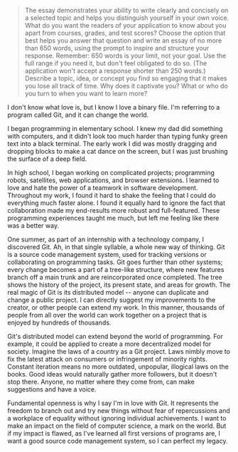 > The essay demonstrates your ability to write clearly and concisely on a selected topic and helps you distinguish yourself in your own voice.
  What do you want the readers of your application to know about you apart from courses, grades, and test scores?
  Choose the option that best helps you answer that question and write an essay of no more than 650 words, using the prompt to inspire and structure your response.
  Remember: 650 words is your limit, not your goal. Use the full range if you need it, but don't feel obligated to do so.
  (The application won't accept a response shorter than 250 words.)
  Describe a topic, idea, or concept you find so engaging that it makes you lose all track of time. Why does it captivate you? What or who do you turn to when you want to learn more?
  
I don't know what love is, but I know I love a binary file. I'm referring to a program called Git, and it can change the world.

I began programming in elementary school. I knew my dad did something with computers, and it didn't look too much harder than typing funky green text into a black terminal. The early work I did was mostly dragging and dropping blocks to make a cat dance on the screen, but I was just brushing the surface of a deep field.

In high school, I began working on complicated projects; programming robots, satellites, web applications, and browser extensions. I learned to love and hate the power of a teamwork in software development. Throughout my work, I found it hard to shake the feeling that I could do everything much faster alone. I found it equally hard to ignore the fact that collaboration made my end-results more robust and full-featured. These programming experiences taught me much, but left me feeling like there was a better way.

One summer, as part of an internship with a technology company, I discovered Git. Ah, in that single syllable, a whole new way of thinking. Git is a source code management system, used for tracking versions or collaborating on programming tasks. Git goes further than other systems; every change becomes a part of a tree-like structure, where new features branch off a main trunk and are reincorporated once completed. The tree shows the history of the project, its present state, and areas for growth. The real magic of Git is its distributed model -- anyone can duplicate and change a public project. I can directly suggest my improvements to the creator, or other people can extend my work. In this manner, thousands of people from all over the world can work together on a project that is enjoyed by hundreds of thousands.

Git's distributed model can extend beyond the world of programming. For example, it could be applied to create a more decentralized model for society. Imagine the laws of a country as a Git project. Laws nimbly move to fix the latest attack on consumers or infringement of minority rights. Constant iteration means no more outdated, unpopular, illogical laws on the books. Good ideas would naturally gather more followers, but it doesn't stop there. Anyone, no matter where they come from, can make suggestions and have a voice.

Fundamental openness is why I say I'm in love with Git. It represents the freedom to branch out and try new things without fear of repercussions and a workplace of equality without ignoring individual achievements. I want to make an impact on the field of computer science, a mark on the world. But if my impact is flawed, as I've learned all first versions of programs are, I want a good source code management system, so I can perfect my legacy.
